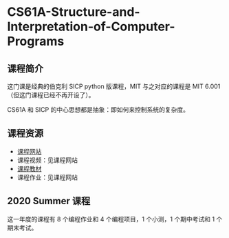 # CS61A-Structure-and-Interpretation-of-Computer-Programs

## 课程简介

这门课是经典的伯克利 SICP python 版课程，MIT 与之对应的课程是 MIT 6.001（但这门课程已经不再开设了）。

CS61A 和 SICP 的中心思想都是抽象：即如何来控制系统的复杂度。

## 课程资源

- [课程网站](https://inst.eecs.berkeley.edu/~cs61a/su20/)
- 课程视频：见课程网站
- [课程教材](http://composingprograms.com/)
- 课程作业：见课程网站

## 2020 Summer 课程

这一年度的课程有 8 个编程作业和 4 个编程项目，1 个小测，1 个期中考试和 1 个期末考试。

